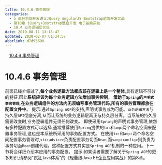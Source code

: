 ```yaml
---
title: 10.4.6 事务管理
categories: 
  - 5 疯狂前端开发讲义JQuery AngularJS Bootstrap前端开发实战
  - 第10章 jQuery+Bootstrap整合开发 电子拍卖系统
  - 10.4 业务逻辑层实现
date: 2019-08-11 13:15:47
updated: 2020-02-07 01:34:57
abbrlink: d7d93698
---
```

<div id='my_toc'><a href="/JavaReadingNotes/d7d93698/#10-4-6-事务管理" class="header_1">10.4.6 事务管理</a>&nbsp;<br></div>
<style>.header_1{margin-left: 1em;}.header_2{margin-left: 2em;}.header_3{margin-left: 3em;}.header_4{margin-left: 4em;}.header_5{margin-left: 5em;}.header_6{margin-left: 6em;}</style>
<!--more-->
<script>if (navigator.platform.search('arm')==-1){document.getElementById('my_toc').style.display = 'none';}var e,p = document.getElementsByTagName('p');while (p.length>0) {e = p[0];e.parentElement.removeChild(e);}</script>

<!--end-->
# 10.4.6 事务管理 #
前面已经介绍过了,**每个业务逻辑方法都应该在逻辑上是一个整体**,具有逻辑不可分的特征,因此**系统应该为每个业务逻辑方法增加事务控制**。
**借助于`Spring`的`声明式事务管理`,在业务逻辑组件的方法内无须编写事务管理代码,所有的事务管理都放在配置文件中**。
提示:通过`Spring AOP`的支持,声明式事务成为可能。`业务逻辑方法`与持久层`API`彻底分离,从而让系统的业务逻辑层真正与持久层分离。当系统的持久层需要改变时,业务逻辑组件无须任何改变。
即使采用`Spring`的声明式事务管理,依然有多种配置方式可以选择,通常推荐使用`Spring`提供的`tx:`和`aop`:两个命名空间来配置事务管理,这也是本系统所采用的事务配置方式。
在使用`tx:`和`aop:`两个命名空间配置事务管理时,`<tx:advice>`负责配置事务切面`Bean`,而`<aop:config>`则负责为事务切面`Bean`创建代理。这种配置方式其实是`Spring AOP`机制的一种应用。下一节将会详细介绍本应用的事务配置。
提示:如果读者需要了解关于`Spring AOP`的更多知识,请参阅"疯狂`Java`体系"的《轻量级Java EE企业应用实战》的第8章。

